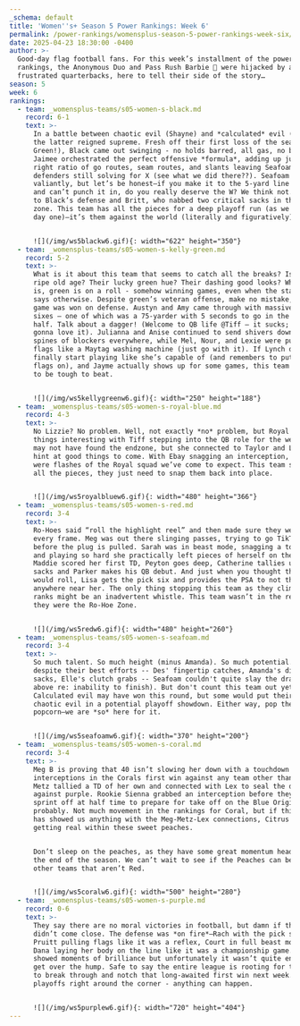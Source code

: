 ```yaml
---
_schema: default
title: 'Women''s+ Season 5 Power Rankings: Week 6'
permalink: /power-rankings/womensplus-season-5-power-rankings-week-six/
date: 2025-04-23 18:30:00 -0400
author: >-
  Good-day flag football fans. For this week’s installment of the power
  rankings, the Anonymous Duo and Pass Rush Barbie 💄 were hijacked by a slew of
  frustrated quarterbacks, here to tell their side of the story…
season: 5
week: 6
rankings:
  - team: _womensplus-teams/s05-women-s-black.md
    record: 6-1
    text: >-
      In a battle between chaotic evil (Shayne) and *calculated* evil (Jaimee),
      the latter reigned supreme. Fresh off their first loss of the season (Go
      Green!), Black came out swinging - no holds barred, all gas, no brakes.
      Jaimee orchestrated the perfect offensive *formula*, adding up just the
      right ratio of go routes, seam routes, and slants leaving Seafoam’s
      defenders still solving for X (see what we did there??). Seafoam fought
      valiantly, but let’s be honest—if you make it to the 5-yard line *t*wice
      and can’t punch it in, do you really deserve the W? We think not. Hats off
      to Black’s defense and Britt, who nabbed two critical sacks in the red
      zone. This team has all the pieces for a deep playoff run (as we knew from
      day one)—it’s them against the world (literally and figuratively).


      ![](/img/ws5blackw6.gif){: width="622" height="350"}
  - team: _womensplus-teams/s05-women-s-kelly-green.md
    record: 5-2
    text: >-
      What is it about this team that seems to catch all the breaks? Is it their
      ripe old age? Their lucky green hue? Their dashing good looks? Whatever it
      is, green is on a roll - somehow winning games, even when the stat sheet
      says otherwise. Despite green’s veteran offense, make no mistake, this
      game was won on defense. Austyn and Amy came through with massive pick
      sixes – one of which was a 75-yarder with 5 seconds to go in the first
      half. Talk about a dagger! (Welcome to QB life @Tiff – it sucks; you’re
      gonna love it). Julianna and Anise continued to send shivers down the
      spines of blockers everywhere, while Mel, Nour, and Lexie were pulling
      flags like a Maytag washing machine (just go with it). If Lynch decides to
      finally start playing like she’s capable of (and remembers to put her
      flags on), and Jayme actually shows up for some games, this team is going
      to be tough to beat.


      ![](/img/ws5kellygreenw6.gif){: width="250" height="188"}
  - team: _womensplus-teams/s05-women-s-royal-blue.md
    record: 4-3
    text: >-
      No Lizzie? No problem. Well, not exactly *no* problem, but Royal kept
      things interesting with Tiff stepping into the QB role for the week. Tiff
      may not have found the endzone, but she connected to Taylor and Laila that
      hint at good things to come. With Ebay snagging an interception, there
      were flashes of the Royal squad we’ve come to expect. This team still has
      all the pieces, they just need to snap them back into place.


      ![](/img/ws5royalbluew6.gif){: width="480" height="366"}
  - team: _womensplus-teams/s05-women-s-red.md
    record: 3-4
    text: >-
      Ro-Hoes said “roll the highlight reel” and then made sure they were in
      every frame. Meg was out there slinging passes, trying to go TikTok viral
      before the plug is pulled. Sarah was in beast mode, snagging a touchdown
      and playing so hard she practically left pieces of herself on the field.
      Maddie scored her first TD, Peyton goes deep, Catherine tallies up the
      sacks and Parker makes his QB debut. And just when you thought the credits
      would roll, Lisa gets the pick six and provides the PSA to not throw it
      anywhere near her. The only thing stopping this team as they climb up the
      ranks might be an inadvertent whistle. This team wasn’t in the red zone,
      they were the Ro-Hoe Zone.


      ![](/img/ws5redw6.gif){: width="480" height="260"}
  - team: _womensplus-teams/s05-women-s-seafoam.md
    record: 3-4
    text: >-
      So much talent. So much height (minus Amanda). So much potential. Sadly,
      despite their best efforts -- Des' fingertip catches, Amanda's diving
      sacks, Elle's clutch grabs -- Seafoam couldn't quite slay the dragon (see
      above re: inability to finish). But don't count this team out yet.
      Calculated evil may have won this round, but some would put their money on
      chaotic evil in a potential playoff showdown. Either way, pop the
      popcorn—we are *so* here for it.


      ![](/img/ws5seafoamw6.gif){: width="370" height="200"}
  - team: _womensplus-teams/s05-women-s-coral.md
    record: 3-4
    text: >-
      Meg B is proving that 40 isn’t slowing her down with a touchdown and two
      interceptions in the Corals first win against any team other than Red.
      Metz tallied a TD of her own and connected with Lex to seal the deal
      against purple. Rookie Sienna grabbed an interception before they had to
      sprint off at half time to prepare for take off on the Blue Origin,
      probably. Not much movement in the rankings for Coral, but if this week
      has showed us anything with the Meg-Metz-Lex connections, Citrus is still
      getting real within these sweet peaches.


      Don’t sleep on the peaches, as they have some great momentum heading into
      the end of the season. We can’t wait to see if the Peaches can beat any
      other teams that aren’t Red.


      ![](/img/ws5coralw6.gif){: width="500" height="280"}
  - team: _womensplus-teams/s05-women-s-purple.md
    record: 0-6
    text: >-
      They say there are no moral victories in football, but damn if this one
      didn’t come close. The defense was *on fire*—Rach with the pick six,
      Pruitt pulling flags like it was a reflex, Court in full beast mode, and
      Dana laying her body on the line like it was a championship game. Offense
      showed moments of brilliance but unfortunately it wasn’t quite enough to
      get over the hump. Safe to say the entire league is rooting for this squad
      to break through and notch that long-awaited first win next week. And with
      playoffs right around the corner - anything can happen.


      ![](/img/ws5purplew6.gif){: width="720" height="404"}
---
```

